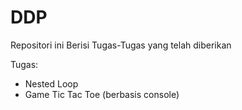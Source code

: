 # DDP
Repositori ini Berisi Tugas-Tugas yang telah diberikan

Tugas:
- Nested Loop
- Game Tic Tac Toe (berbasis console)

